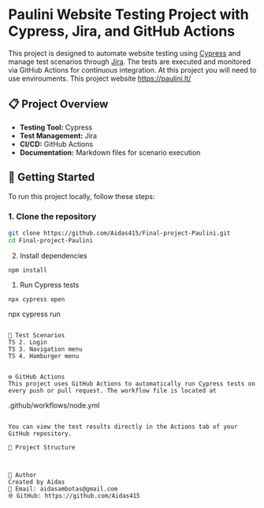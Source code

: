# Paulini Website Testing Project with Cypress, Jira, and GitHub Actions

This project is designed to automate website testing using [Cypress](https://www.cypress.io/) and manage test scenarios through [Jira](https://www.atlassian.com/software/jira). The tests are executed and monitored via GitHub Actions for continuous integration. At this project you will need to use envirouments. This project website https://paulini.lt/

## 📋 Project Overview

- **Testing Tool:** Cypress
- **Test Management:** Jira
- **CI/CD:** GitHub Actions
- **Documentation:** Markdown files for scenario execution

## 🚀 Getting Started

To run this project locally, follow these steps:

### 1. Clone the repository

```bash
git clone https://github.com/Aidas415/Final-project-Paulini.git
cd Final-project-Paulini
```

2. Install dependencies


```bash
npm install
```

1. Run Cypress tests

```
npx cypress open
```

npx cypress run
```

🧪 Test Scenarios
TS 2. Login
TS 3. Navigation menu
TS 4. Hamburger menu


⚙️ GitHub Actions
This project uses GitHub Actions to automatically run Cypress tests on every push or pull request. The workflow file is located at

```
.github/workflows/node.yml
```

You can view the test results directly in the Actions tab of your GitHub repository.

📂 Project Structure

```
<!-- ├── cypress/
│   ├── integration/
│   └── support/
├── docs/
│   ├── login-scenario.md
│   ├── checkout-scenario.md
│   └── error-handling.md
├── .github/
│   └── workflows/
│       └── test.yml
├── .env
├── package.json
└── README.md -->
```


👤 Author
Created by Aidas
📧 Email: aidasambotas@gmail.com
🌐 GitHub: https://github.com/Aidas415
